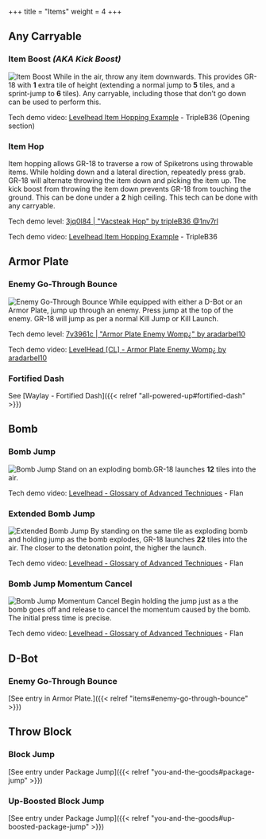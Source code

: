 +++
title = "Items"
weight = 4
+++

## Any Carryable

### Item Boost _(AKA Kick Boost)_
![Item Boost](/img/items/ItemBoost.gif#floatright)
While in the air, throw any item downwards. This provides GR-18 with **1** extra tile of height (extending a normal jump to **5** tiles, and a sprint-jump to **6** tiles). Any carryable, including those that don’t go down can be used to perform this.

Tech demo video: [Levelhead Item Hopping Example](https://www.youtube.com/watch?v=MXkydn-30Yg) - TripleB36 (Opening section)

### Item Hop
Item hopping allows GR-18 to traverse a row of Spiketrons using throwable items. While holding down and a lateral direction, repeatedly press grab. GR-18 will alternate throwing the item down and picking the item up. The kick boost from throwing the item down prevents GR-18 from touching the ground. This can be done under a **2** high ceiling. This tech can be done with any carryable.

Tech demo level: [3jq0l84 | "Vacsteak Hop" by tripleB36 @1nv7rl](https://lvlhd.co/+3jq0l84)

Tech demo video: [Levelhead Item Hopping Example](https://www.youtube.com/watch?v=MXkydn-30Yg) - TripleB36

## Armor Plate

### Enemy Go-Through Bounce
![Enemy Go-Through Bounce](/img/items/EnemyGoThroughBounce.gif#floatright)
While equipped with either a D-Bot or an Armor Plate, jump up through an enemy. Press jump at the top of the enemy. GR-18 will jump as per a normal Kill Jump or Kill Launch.

Tech demo level: [7v3961c | "Armor Plate Enemy Womp¿" by aradarbel10](https://levelhead.io/+7v3961c)

Tech demo video: [LevelHead [CL] - Armor Plate Enemy Womp¿ by aradarbel10](https://www.youtube.com/watch?v=XEjU9aSQN2I)

### Fortified Dash

See [Waylay - Fortified Dash]({{< relref "all-powered-up#fortified-dash" >}})

## Bomb

### Bomb Jump
![Bomb Jump](/img/items/BombJump.gif#floatright)
Stand on an exploding bomb.GR-18 launches **12** tiles into the air.

Tech demo video: [Levelhead - Glossary of Advanced Techniques](https://youtu.be/m1AH-9Dm4gk?t=43) - Flan

### Extended Bomb Jump
![Extended Bomb Jump](/img/items/ExtendedBombJump.gif#floatright)
By standing on the same tile as exploding bomb and holding jump as the bomb explodes, GR-18 launches **22** tiles into the air. The closer to the detonation point, the higher the launch.

Tech demo video: [Levelhead - Glossary of Advanced Techniques](https://youtu.be/m1AH-9Dm4gk?t=50) - Flan

### Bomb Jump Momentum Cancel
![Bomb Jump Momentum Cancel](/img/items/BombJumpMomentumCancel.gif#floatright)
Begin holding the jump just as a the bomb goes off and release to cancel the momentum caused by the bomb. The initial press time is precise.

Tech demo video: [Levelhead - Glossary of Advanced Techniques](https://youtu.be/m1AH-9Dm4gk?t=61) - Flan

## D-Bot

### Enemy Go-Through Bounce

[See entry in Armor Plate.]({{< relref "items#enemy-go-through-bounce" >}})

## Throw Block

### Block Jump

[See entry under Package Jump]({{< relref "you-and-the-goods#package-jump" >}})

### Up-Boosted Block Jump

[See entry under Package Jump]({{< relref "you-and-the-goods#up-boosted-package-jump" >}})
